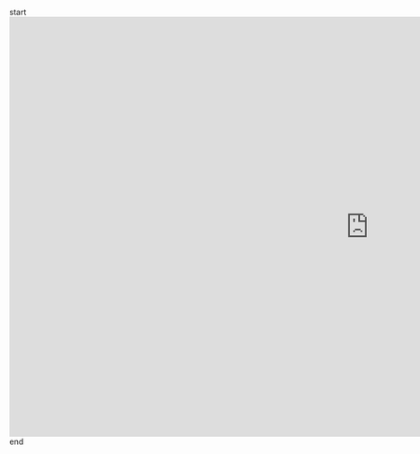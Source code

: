 start
        <iframe src="https://docs.google.com/presentation/d/e/2PACX-1vRDN_mZY9s6fJth2Osi3xbUfUMrVddocxf_2h75GKNxt60qQOeVmHyV0LO0r4pQw8rmxMf-ctnrmN_X/embed?start=true&loop=true&delayms=3000" frameborder="0" width="1280" height="749" allowfullscreen="true" mozallowfullscreen="true" webkitallowfullscreen="true"></iframe>
end
